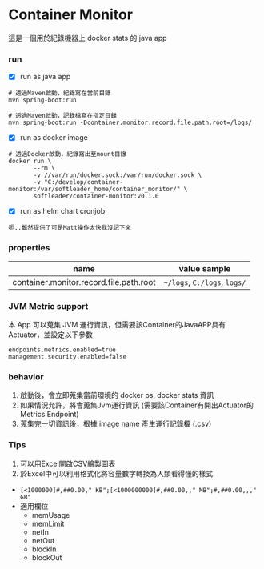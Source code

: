 # Container Monitor
這是一個用於紀錄機器上 docker stats 的 java app

### run
- [x] run as java app
```
# 透過Maven啟動，紀錄寫在當前目錄
mvn spring-boot:run

# 透過Maven啟動，記錄檔寫在指定目錄
mvn spring-boot:run -Dcontainer.monitor.record.file.path.root=/logs/
```

- [X] run as docker image
```
# 透過Docker啟動，紀錄寫出至mount目錄
docker run \
       --rm \
       -v //var/run/docker.sock:/var/run/docker.sock \
       -v "C:/develop/container-monitor:/var/softleader_home/container_monitor/" \
       softleader/container-monitor:v0.1.0
```

- [X] run as helm chart cronjob
```
呃..雖然提供了可是Matt操作太快我沒記下來
```

### properties
| name                                    | value sample                 |
|-----------------------------------------|------------------------------|
| container.monitor.record.file.path.root | `~/logs`, `C:/logs`, `logs/` |

### JVM Metric support
本 App 可以蒐集 JVM 運行資訊，但需要該Container的JavaAPP具有Actuator，並設定以下參數
```
endpoints.metrics.enabled=true
management.security.enabled=false
```

### behavior
1. 啟動後，會立即蒐集當前環境的 docker ps, docker stats 資訊
2. 如果情況允許，將會蒐集Jvm運行資訊 (需要該Container有開出Actuator的Metrics Endpoint)
3. 蒐集完一切資訊後，根據 image name 產生運行記錄檔 (.csv)


### Tips
1. 可以用Excel開啟CSV繪製圖表
2. 於Excel中可以利用格式化將容量數字轉換為人類看得懂的樣式
 - `[<1000000]#,##0.00," KB";[<1000000000]#,##0.00,," MB";#,##0.00,,," GB"`
 - 適用欄位
    - memUsage
    - memLimit
    - netIn
    - netOut
    - blockIn
    - blockOut

